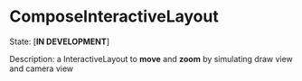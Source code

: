 # ComposeInteractiveLayout

State: [**IN DEVELOPMENT**]

Description:
a InteractiveLayout to **move** and **zoom** by simulating draw view and camera view